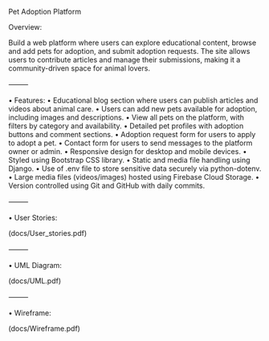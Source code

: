 Pet Adoption Platform

Overview:

Build a web platform where users can explore educational content, browse and add pets for adoption, and submit adoption requests. The site allows users to contribute articles and manage their submissions, making it a community-driven space for animal lovers.

⸻

• Features:
 • Educational blog section where users can publish articles and videos about animal care.
 • Users can add new pets available for adoption, including images and descriptions.
 • View all pets on the platform, with filters by category and availability.
 • Detailed pet profiles with adoption buttons and comment sections.
 • Adoption request form for users to apply to adopt a pet.
 • Contact form for users to send messages to the platform owner or admin.
 • Responsive design for desktop and mobile devices.
 • Styled using Bootstrap CSS library.
 • Static and media file handling using Django.
 • Use of .env file to store sensitive data securely via python-dotenv.
 • Large media files (videos/images) hosted using Firebase Cloud Storage.
 • Version controlled using Git and GitHub with daily commits.

⸻

• User Stories:

(docs/User_stories.pdf)

⸻

• UML Diagram:

(docs/UML.pdf)

⸻

• Wireframe:

(docs/Wireframe.pdf)
